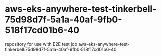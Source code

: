 # aws-eks-anywhere-test-tinkerbell-75d98d7f-5a1a-40af-9fb0-518f17cd01b6-40
repository for use with E2E test job aws-eks-anywhere-test-tinkerbell:75d98d7f-5a1a-40af-9fb0-518f17cd01b6-40
